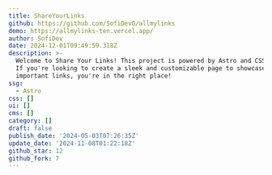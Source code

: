 ```yaml
---
title: ShareYourLinks
github: https://github.com/SofiDevO/allmylinks
demo: https://allmylinks-ten.vercel.app/
author: SofiDev
date: 2024-12-01T09:49:59.318Z
description: >-
  Welcome to Share Your Links! This project is powered by Astro and CSS magic.
  If you're looking to create a sleek and customizable page to showcase all your
  important links, you're in the right place!
ssg:
  - Astro
css: []
ui: []
cms: []
category: []
draft: false
publish_date: '2024-05-03T07:26:35Z'
update_date: '2024-11-08T01:22:18Z'
github_star: 12
github_fork: 7
---
```

